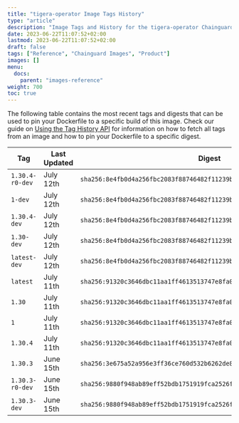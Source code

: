 ```yaml
---
title: "tigera-operator Image Tags History"
type: "article"
description: "Image Tags and History for the tigera-operator Chainguard Image"
date: 2023-06-22T11:07:52+02:00
lastmod: 2023-06-22T11:07:52+02:00
draft: false
tags: ["Reference", "Chainguard Images", "Product"]
images: []
menu:
  docs:
    parent: "images-reference"
weight: 700
toc: true
---
```


The following table contains the most recent tags and digests that can be used to pin your Dockerfile to a specific build of this image. Check our guide on [Using the Tag History API](/chainguard/chainguard-images/using-the-tag-history-api/) for information on how to fetch all tags from an image and how to pin your Dockerfile to a specific digest.

| Tag             | Last Updated | Digest                                                                    |
|-----------------|--------------|---------------------------------------------------------------------------|
| `1.30.4-r0-dev` | July 12th    | `sha256:8e4fb0d4a256fbc2083f88746482f11239bae9519fb48569af22f578b4263d5a` |
| `1-dev`         | July 12th    | `sha256:8e4fb0d4a256fbc2083f88746482f11239bae9519fb48569af22f578b4263d5a` |
| `1.30.4-dev`    | July 12th    | `sha256:8e4fb0d4a256fbc2083f88746482f11239bae9519fb48569af22f578b4263d5a` |
| `1.30-dev`      | July 12th    | `sha256:8e4fb0d4a256fbc2083f88746482f11239bae9519fb48569af22f578b4263d5a` |
| `latest-dev`    | July 12th    | `sha256:8e4fb0d4a256fbc2083f88746482f11239bae9519fb48569af22f578b4263d5a` |
| `latest`        | July 11th    | `sha256:91320c3646dbc11aa1ff4613513747e8fa01f5e3a8f91919cecffebafac963ef` |
| `1.30`          | July 11th    | `sha256:91320c3646dbc11aa1ff4613513747e8fa01f5e3a8f91919cecffebafac963ef` |
| `1`             | July 11th    | `sha256:91320c3646dbc11aa1ff4613513747e8fa01f5e3a8f91919cecffebafac963ef` |
| `1.30.4`        | July 11th    | `sha256:91320c3646dbc11aa1ff4613513747e8fa01f5e3a8f91919cecffebafac963ef` |
| `1.30.3`        | June 15th    | `sha256:3e675a52a956e3ff36ce760d532b6262de8ec0e7765d8bec2115cb4642189299` |
| `1.30.3-r0-dev` | June 15th    | `sha256:9880f948ab89eff52bdb1751919fca2526f96f482037c4f7ad22434efaf5d17a` |
| `1.30.3-dev`    | June 15th    | `sha256:9880f948ab89eff52bdb1751919fca2526f96f482037c4f7ad22434efaf5d17a` |
